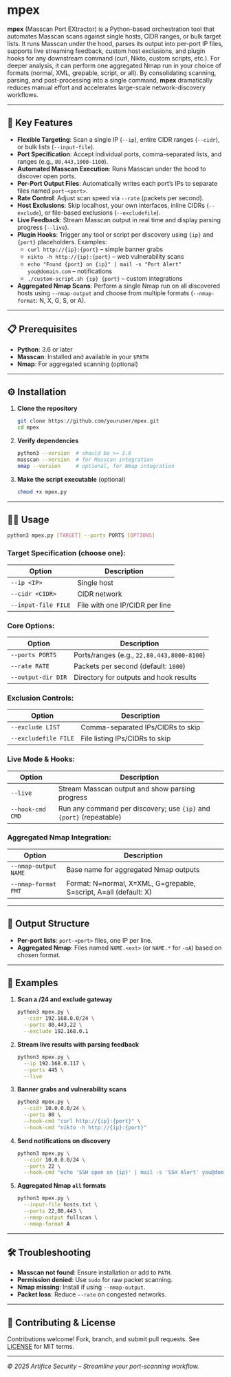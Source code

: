# mpex

**mpex** (Masscan Port EXtractor) is a Python-based orchestration tool that automates Masscan scans against single hosts, CIDR ranges, or bulk target lists. It runs Masscan under the hood, parses its output into per-port IP files, supports live streaming feedback, custom host exclusions, and plugin hooks for any downstream command (curl, Nikto, custom scripts, etc.). For deeper analysis, it can perform one aggregated Nmap run in your choice of formats (normal, XML, grepable, script, or all). By consolidating scanning, parsing, and post-processing into a single command, **mpex** dramatically reduces manual effort and accelerates large-scale network-discovery workflows.

---

## 🚀 Key Features

- **Flexible Targeting**: Scan a single IP (`--ip`), entire CIDR ranges (`--cidr`), or bulk lists (`--input-file`).
- **Port Specification**: Accept individual ports, comma-separated lists, and ranges (e.g., `80,443,1000-1100`).
- **Automated Masscan Execution**: Runs Masscan under the hood to discover open ports.
- **Per-Port Output Files**: Automatically writes each port’s IPs to separate files named `port-<port>`.
- **Rate Control**: Adjust scan speed via `--rate` (packets per second).
- **Host Exclusions**: Skip localhost, your own interfaces, inline CIDRs (`--exclude`), or file-based exclusions (`--excludefile`).
- **Live Feedback**: Stream Masscan output in real time and display parsing progress (`--live`).
- **Plugin Hooks**: Trigger any tool or script per discovery using `{ip}` and `{port}` placeholders. Examples:
  - `curl http://{ip}:{port}` – simple banner grabs
  - `nikto -h http://{ip}:{port}` – web vulnerability scans
  - `echo "Found {port} on {ip}" | mail -s "Port Alert" you@domain.com` – notifications
  - `./custom-script.sh {ip} {port}` – custom integrations
- **Aggregated Nmap Scans**: Perform a single Nmap run on all discovered hosts using `--nmap-output` and choose from multiple formats (`--nmap-format`: N, X, G, S, or A).

---

## 📋 Prerequisites

- **Python**: 3.6 or later
- **Masscan**: Installed and available in your `$PATH`
- **Nmap**: For aggregated scanning (optional)

---

## ⚙️ Installation

1. **Clone the repository**
   ```bash
   git clone https://github.com/youruser/mpex.git
   cd mpex
   ```

2. **Verify dependencies**
   ```bash
   python3 --version  # should be >= 3.6
   masscan --version  # for Masscan integration
   nmap --version     # optional, for Nmap integration
   ```

3. **Make the script executable** (optional)
   ```bash
   chmod +x mpex.py
   ```

---

## 🏃‍♂️ Usage

```bash
python3 mpex.py [TARGET] --ports PORTS [OPTIONS]
```

### Target Specification (choose one):
| Option               | Description                   |
|----------------------|-------------------------------|
| `--ip <IP>`          | Single host                   |
| `--cidr <CIDR>`      | CIDR network                  |
| `--input-file FILE`  | File with one IP/CIDR per line|

### Core Options:
| Option               | Description                                        |
|----------------------|----------------------------------------------------|
| `--ports PORTS`      | Ports/ranges (e.g., `22,80,443,8000-8100`)         |
| `--rate RATE`        | Packets per second (default: `1000`)               |
| `--output-dir DIR`   | Directory for outputs and hook results             |

### Exclusion Controls:
| Option               | Description                                        |
|----------------------|----------------------------------------------------|
| `--exclude LIST`     | Comma-separated IPs/CIDRs to skip                  |
| `--excludefile FILE` | File listing IPs/CIDRs to skip                     |

### Live Mode & Hooks:
| Option               | Description                                                   |
|----------------------|---------------------------------------------------------------|
| `--live`             | Stream Masscan output and show parsing progress               |
| `--hook-cmd CMD`     | Run any command per discovery; use `{ip}` and `{port}` (repeatable) |

### Aggregated Nmap Integration:
| Option               | Description                                                              |
|----------------------|--------------------------------------------------------------------------|
| `--nmap-output NAME` | Base name for aggregated Nmap outputs                                    |
| `--nmap-format FMT`  | Format: N=normal, X=XML, G=grepable, S=script, A=all (default: X)        |

---

## 📂 Output Structure

- **Per-port lists**: `port-<port>` files, one IP per line.
- **Aggregated Nmap**: Files named `NAME.<ext>` (or `NAME.*` for `-oA`) based on chosen format.

---

## 🔧 Examples

1. **Scan a /24 and exclude gateway**
   ```bash
   python3 mpex.py \
     --cidr 192.168.0.0/24 \
     --ports 80,443,22 \
     --exclude 192.168.0.1
   ```

2. **Stream live results with parsing feedback**
   ```bash
   python3 mpex.py \
     --ip 192.168.0.117 \
     --ports 445 \
     --live
   ```

3. **Banner grabs and vulnerability scans**
   ```bash
   python3 mpex.py \
     --cidr 10.0.0.0/24 \
     --ports 80 \
     --hook-cmd "curl http://{ip}:{port}" \
     --hook-cmd "nikto -h http://{ip}:{port}"
   ```

4. **Send notifications on discovery**
   ```bash
   python3 mpex.py \
     --cidr 10.0.0.0/24 \
     --ports 22 \
     --hook-cmd "echo 'SSH open on {ip}' | mail -s 'SSH Alert' you@domain.com"
   ```

5. **Aggregated Nmap `all` formats**
   ```bash
   python3 mpex.py \
     --input-file hosts.txt \
     --ports 22,80,443 \
     --nmap-output fullscan \
     --nmap-format A
   ```

---

## 🛠️ Troubleshooting

- **Masscan not found**: Ensure installation or add to `PATH`.
- **Permission denied**: Use `sudo` for raw packet scanning.
- **Nmap missing**: Install if using `--nmap-output`.
- **Packet loss**: Reduce `--rate` on congested networks.

---

## 🤝 Contributing & License

Contributions welcome! Fork, branch, and submit pull requests. See [LICENSE](LICENSE) for MIT terms.

---

*© 2025 Artifice Security – Streamline your port-scanning workflow.*

